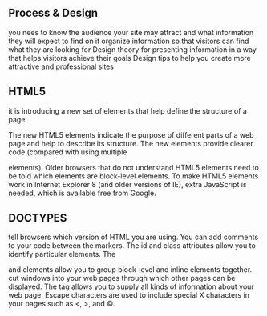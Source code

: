 ## Process & Design 
you nees to know the audience your site may attract and what information they will expect to find on it
organize information so that visitors can find what they are looking for
Design theory for presenting information in a way that helps visitors achieve their goals
Design tips to help you create more attractive and professional sites

## HTML5

it is introducing a new set of elements that help define the structure of a page.

The new HTML5 elements indicate the purpose of different parts of a web page and help to describe its structure.
The new elements provide clearer code (compared with using multiple <div> elements).
Older browsers that do not understand HTML5 elements need to be told which elements are block-level elements.
To make HTML5 elements work in Internet Explorer 8 (and older versions of IE), extra JavaScript is needed, which is available free from Google.


## DOCTYPES 

tell browsers which version of HTML you are using.
You can add comments to your code between the <!-- and --> markers.
 The  id and class attributes allow you to identify particular elements.
The  <div> and <span> elements allow you to group block-level and inline elements together.
<iframes> cut windows into your web pages through which other pages can be displayed.
The <meta> tag allows you to supply all kinds of information about your web page.
Escape characters are used to include special  X characters in your pages such as <, >, and ©.





